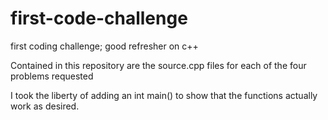 # first-code-challenge
first coding challenge; good refresher on c++

Contained in this repository are the source.cpp files for each of the four problems requested

I took the liberty of adding an int main() to show that the functions actually work as desired.
